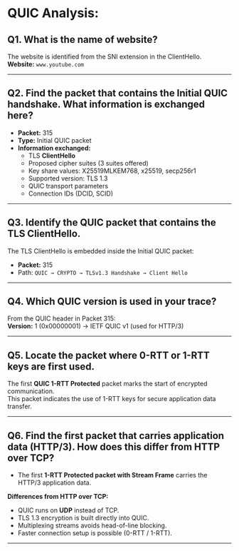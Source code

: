 # QUIC Analysis:

## Q1. What is the name of website?
The website is identified from the SNI extension in the ClientHello.  
**Website:** `www.youtube.com`

---

## Q2. Find the packet that contains the Initial QUIC handshake. What information is exchanged here?
- **Packet:** 315  
- **Type:** Initial QUIC packet  
- **Information exchanged:**  
  - TLS **ClientHello**  
  - Proposed cipher suites (3 suites offered)  
  - Key share values: X25519MLKEM768, x25519, secp256r1  
  - Supported version: TLS 1.3  
  - QUIC transport parameters  
  - Connection IDs (DCID, SCID)  

---

## Q3. Identify the QUIC packet that contains the TLS ClientHello.
The TLS ClientHello is embedded inside the Initial QUIC packet:  
- **Packet:** 315 
- Path: `QUIC → CRYPTO → TLSv1.3 Handshake → Client Hello`

---

## Q4. Which QUIC version is used in your trace?
From the QUIC header in Packet 315:  
**Version:** 1 (0x00000001) → IETF QUIC v1 (used for HTTP/3)

---

## Q5. Locate the packet where 0-RTT or 1-RTT keys are first used.
The first **QUIC 1-RTT Protected** packet marks the start of encrypted communication.  
This packet indicates the use of 1-RTT keys for secure application data transfer.  

---

## Q6. Find the first packet that carries application data (HTTP/3). How does this differ from HTTP over TCP?
- The first **1-RTT Protected packet with Stream Frame** carries the HTTP/3 application data.  

**Differences from HTTP over TCP:**  
- QUIC runs on **UDP** instead of TCP.  
- TLS 1.3 encryption is built directly into QUIC.  
- Multiplexing streams avoids head-of-line blocking.  
- Faster connection setup is possible (0-RTT / 1-RTT).  

---

